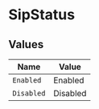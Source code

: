 # SipStatus


## Values

| Name       | Value      |
| ---------- | ---------- |
| `Enabled`  | Enabled    |
| `Disabled` | Disabled   |